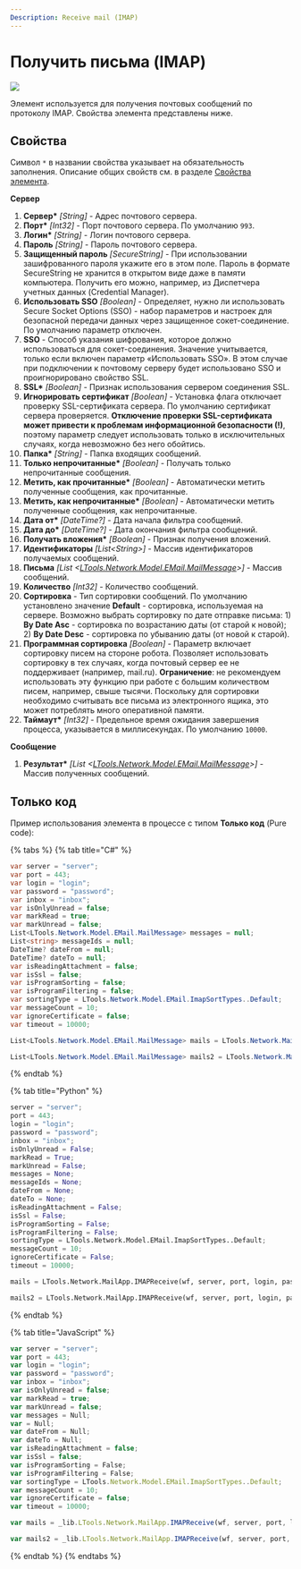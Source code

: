 ```yaml
---
Description: Receive mail (IMAP)
---
```


# Получить письма (IMAP)

![](../../../../.gitbook/assets1/studio-linux-elements-basic/receive-mails-imap-activity.png)

Элемент используется для получения почтовых сообщений по протоколу IMAP. Cвойства элемента представлены ниже.

## Свойства
Символ `*` в названии свойства указывает на обязательность заполнения. 
Описание общих свойств см. в разделе [Свойства элемента](https://docs.primo-rpa.ru/primo-rpa/primo-studio/process/elements#svoistva-elementa).
                     
**Сервер**
1. **Сервер\*** *[String]* - Адрес почтового сервера.
1. **Порт\*** *[Int32]* - Порт почтового сервера. По умолчанию `993`.
1. **Логин\*** *[String]* - Логин почтового сервера.
1. **Пароль** *[String]* - Пароль почтового сервера.
1. **Защищенный пароль** *[SecureString]* - При использовании зашифрованного пароля укажите его в этом поле. Пароль в формате SecureString не хранится в открытом виде даже в памяти компьютера. Получить его можно, например, из Диспетчера учетных данных (Credential Manager).
1. **Использовать SSO** *[Boolean]* - Определяет, нужно ли использовать Secure Socket Options (SSO) - набор параметров и настроек для безопасной передачи данных через защищенное сокет-соединение. По умолчанию параметр отключен.                                                        
1. **SSO** - Способ указания шифрования, которое должно использоваться для сокет-соединения. Значение учитывается, только если включен параметр «Использовать SSO». В этом случае при подключении к почтовому серверу будет использовано SSO и проигнорировано свойство SSL.
1. **SSL\*** *[Boolean]* - Признак использования сервером соединения SSL.
1. **Игнорировать сертификат** *[Boolean]* - Установка флага отключает проверку SSL-сертификата сервера. По умолчанию сертификат сервера проверяется. **Отключение проверки SSL-сертификата может привести к проблемам информационной безопасности (!)**, поэтому параметр следует использовать только в исключительных случаях, когда невозможно без него обойтись.
1. **Папка\*** *[String]* - Папка входящих сообщений.
1. **Только непрочитанные\*** *[Boolean]* - Получать только непрочитанные сообщения.
1. **Метить, как прочитанные\*** *[Boolean]* - Автоматически метить полученные сообщения, как прочитанные.
1. **Метить, как непрочитанные\*** *[Boolean]* - Автоматически метить полученные сообщения, как непрочитанные.
1. **Дата от\*** *[DateTime?]* - Дата начала фильтра сообщений.
1. **Дата до\*** *[DateTime?]* - Дата окончания фильтра сообщений.
1. **Получать вложения\*** *[Boolean]* - Признак получения вложений.
1. **Идентификаторы** *[List\<String>]* - Массив идентификаторов получаемых сообщений.
1. **Письма** *[List <[LTools.Network.Model.EMail.MailMessage](datatypes/mailmessage.md)>]* - Массив сообщений.
1. **Количество** *[Int32]* - Количество сообщений.
1. **Сортировка** - Тип сортировки сообщений. По умолчанию установлено значение **Default** - сортировка, используемая на сервере. Возможно выбрать сортировку по дате отправке письма: 1) **By Date Asc** - сортировка по возрастанию даты (от старой к новой); 2) **By Date Desc** - сортировка по убыванию даты (от новой к старой).
1. **Программная сортировка** *[Boolean]* - Параметр включает сортировку писем на стороне робота. Позволяет использовать сортировку в тех случаях, когда почтовый сервер ее не поддерживает (например, mail.ru). **Ограничение**: не рекомендуем использовать эту функцию при работе с большим количеством писем, например, свыше тысячи. Поскольку для сортировки необходимо считывать все письма из электронного ящика, это может потреблять много оперативной памяти.
1. **Таймаут\*** *[Int32]* - Предельное время ожидания завершения процесса, указывается в миллисекундах. По умолчанию `10000`.

**Сообщение**
1. **Результат\*** *[List <[LTools.Network.Model.EMail.MailMessage](datatypes/mailmessage.md)>]* - Массив полученных сообщений.


## Только код

Пример использования элемента в процессе с типом **Только код** (Pure code):

{% tabs %}
{% tab title="C#" %}
```csharp
var server = "server";
var port = 443;
var login = "login";
var password = "password";
var inbox = "inbox";
var isOnlyUnread = false;
var markRead = true;
var markUnread = false;
List<LTools.Network.Model.EMail.MailMessage> messages = null;
List<string> messageIds = null;
DateTime? dateFrom = null;
DateTime? dateTo = null;
var isReadingAttachment = false;
var isSsl = false;
var isProgramSorting = false;
var isProgramFiltering = false;
var sortingType = LTools.Network.Model.EMail.ImapSortTypes..Default;
var messageCount = 10;
var ignoreCertificate = false;
var timeout = 10000;

List<LTools.Network.Model.EMail.MailMessage> mails = LTools.Network.MailApp.IMAPReceive(wf, server, port, login, password, inbox, isOnlyUnread, markRead, markUnread, messages, dateFrom, dateTo, isReadingAttachment, isSsl, isProgramSorting, isProgramFiltering, sortingType, messageCount, ignoreCertificate, timeout);

List<LTools.Network.Model.EMail.MailMessage> mails2 = LTools.Network.MailApp.IMAPReceive(wf, server, port, login, password, inbox, isOnlyUnread, markRead, markUnread, messageIds, dateFrom, dateTo, isReadingAttachment, isSsl, isProgramSorting, isProgramFiltering, sortingType, messageCount, ignoreCertificate, timeout);
```
{% endtab %}

{% tab title="Python" %}
```python
server = "server";
port = 443;
login = "login";
password = "password";
inbox = "inbox";
isOnlyUnread = False;
markRead = True;
markUnread = False;
messages = None;
messageIds = None;
dateFrom = None;
dateTo = None;
isReadingAttachment = False;
isSsl = False;
isProgramSorting = False;
isProgramFiltering = False;
sortingType = LTools.Network.Model.EMail.ImapSortTypes..Default;
messageCount = 10;
ignoreCertificate = False;
timeout = 10000;

mails = LTools.Network.MailApp.IMAPReceive(wf, server, port, login, password, inbox, isOnlyUnread, markRead, markUnread, messages, dateFrom, dateTo, isReadingAttachment, isSsl, isProgramSorting, isProgramFiltering, sortingType, messageCount, ignoreCertificate, timeout)

mails2 = LTools.Network.MailApp.IMAPReceive(wf, server, port, login, password, inbox, isOnlyUnread, markRead, markUnread, messageIds, dateFrom, dateTo, isReadingAttachment, isSsl, isProgramSorting, isProgramFiltering, sortingType, messageCount, ignoreCertificate, timeout);
```
{% endtab %}

{% tab title="JavaScript" %}
```javascript
var server = "server";
var port = 443;
var login = "login";
var password = "password";
var inbox = "inbox";
var isOnlyUnread = false;
var markRead = true;
var markUnread = false;
var messages = Null;
var = Null;
var dateFrom = Null;
var dateTo = Null;
var isReadingAttachment = false;
var isSsl = false;
var isProgramSorting = False;
var isProgramFiltering = False;
var sortingType = LTools.Network.Model.EMail.ImapSortTypes..Default;
var messageCount = 10;
var ignoreCertificate = false;
var timeout = 10000;

var mails = _lib.LTools.Network.MailApp.IMAPReceive(wf, server, port, login, password, inbox, isOnlyUnread, markRead, markUnread, messages, dateFrom, dateTo, isReadingAttachment, isSsl, isProgramSorting, isProgramFiltering, sortingType, messageCount, ignoreCertificate, timeout);

var mails2 = _lib.LTools.Network.MailApp.IMAPReceive(wf, server, port, login, password, inbox, isOnlyUnread, markRead, markUnread, messageIds, dateFrom, dateTo, isReadingAttachment, isSsl, isProgramSorting, isProgramFiltering, sortingType, messageCount, ignoreCertificate, timeout);
```
{% endtab %}
{% endtabs %}
